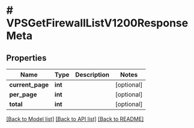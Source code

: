 # # VPSGetFirewallListV1200ResponseMeta

## Properties

Name | Type | Description | Notes
------------ | ------------- | ------------- | -------------
**current_page** | **int** |  | [optional]
**per_page** | **int** |  | [optional]
**total** | **int** |  | [optional]

[[Back to Model list]](../../README.md#models) [[Back to API list]](../../README.md#endpoints) [[Back to README]](../../README.md)
